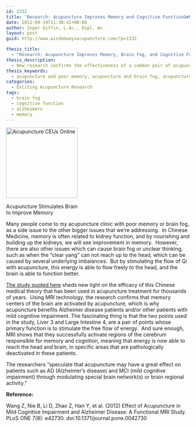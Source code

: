 ```yaml
---
id: 1332
title: 'Research: Acupuncture Improves Memory and Cognitive Function&#8212;Alzheimer&#8217;s Help'
date: 2012-09-19T11:38:41+00:00
author: Inger Giffin, L.Ac., Dipl. Ac.
layout: post
guid: http://www.wisdomwaysacupuncture.com/?p=1332

thesis_title:
  - "Research: Acupuncture Improves Memory, Brain Fog, and Cognitive Function---Alzheimer's Help"
thesis_description:
  - New research confirms the effectiveness of a common pair of acupuncture points, called the "Four Gates", for Memory, Brain Fog, and Cognitive Function
thesis_keywords:
  - acupuncture and poor memory, acupuncture and brain fog, acupuncture fort collins, fort collins acupuncture
categories:
  - Exciting Acupuncture Research
tags:
  - brain fog
  - cognitive function
  - alzheimers
  - memory
---
```

<div style="width: 206px" class="wp-caption alignleft">
  <a href="http://www.healthcmi.com/images/acuCloud2/acupunctureceusalzheimers9.jpg"><img title="Acupuncture Stimulates Brain to Improve Memory" src="http://www.healthcmi.com/images/acuCloud2/acupunctureceusalzheimers9.jpg" alt="Acupuncture CEUs Online" width="196" height="193" /></a>
  
  <p class="wp-caption-text">
    Acupuncture Stimulates Brain to Improve Memory
  </p>
</div>

Many people come to my acupuncture clinic with poor memory or brain fog, as a side issue to the other bigger issues that we&#8217;re addressing.  In Chinese Medicine, memory is often related to kidney function, and by nourishing and building up the kidneys, we will see improvement in memory.  However, there are also other issues which can cause brain fog or unclear thinking, such as when the &#8220;clear yang&#8221; can not reach up to the head, which can be caused by several underlying imbalances.  But by stimulating the flow of Qi with acupuncture, this energy is able to flow freely to the head, and the brain is able to function better.

<a title="Acupuncture stimulates brain activity for memory" href="http://www.healthcmi.com/index.php/acupuncturist-news-online/616-acupunctureceumrialzheimersdiseaseresults" target="_blank" rel="noopener">The study quoted here</a> sheds new light on the efficacy of this Chinese medical theory that has been used in acupuncture treatment for thousands of years.  Using MRI technology, the research confirms that memory centers of the brain are activated by acupuncture, which is why acupuncture benefits Alzheimer disease patients and/or other patients with mild cognitive impairment. The fascinating thing is that the two points used in the study, Liver 3 and Large Intestine 4, are a pair of points whose primary function is to stimulate the free flow of energy.  And sure enough, MRI shows that they successfully activate regions of the cerebrum responsible for memory and cognition, meaning that energy is now able to reach the head and brain, in specific areas that are pathologically deactivated in these patients.

The researchers “speculate that acupuncture may have a great effect on patients such as AD (Alzheimer’s disease) and MCI (mild cognitive impairment) through modulating special brain network(s) or brain regional activity.”

**Reference:**
  
Wang Z, Nie B, Li D, Zhao Z, Han Y, et al. (2012) Effect of Acupuncture in Mild Cognitive Impairment and Alzheimer Disease: A Functional MRI Study. PLoS ONE 7(8): e42730. doi:10.1371/journal.pone.0042730
